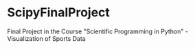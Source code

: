 # ScipyFinalProject
Final Project in the Course "Scientific Programming in Python" - Visualization of Sports Data
